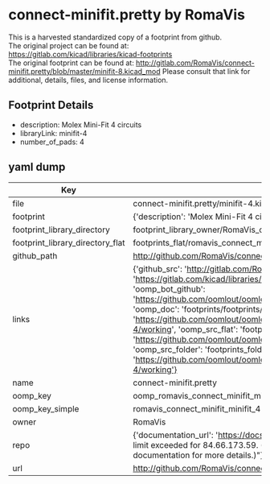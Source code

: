 # connect-minifit.pretty by RomaVis  
This is a harvested standardized copy of a footprint from github.  
The original project can be found at:  
https://gitlab.com/kicad/libraries/kicad-footprints  
The original footprint can be found at:
http://gitlab.com/RomaVis/connect-minifit.pretty/blob/master/minifit-8.kicad_mod
Please consult that link for additional, details, files, and license information.  
## Footprint Details
* description: Molex Mini-Fit 4 circuits  
* libraryLink: minifit-4  
* number_of_pads: 4  
## yaml dump  
| Key | Value |  
| --- | --- |  
| file | connect-minifit.pretty/minifit-4.kicad_mod |  
| footprint | {'description': 'Molex Mini-Fit 4 circuits', 'libraryLink': 'minifit-4', 'number_of_pads': 4} |  
| footprint_library_directory | footprint_library_owner/RomaVis_connect-minifit.pretty |  
| footprint_library_directory_flat | footprints_flat/romavis_connect_minifit_minifit_4/working |  
| github_path | http://github.com/RomaVis/connect-minifit.pretty/blob/master/minifit-4.kicad_mod |  
| links | {'github_src': 'http://gitlab.com/RomaVis/connect-minifit.pretty/blob/master/minifit-8.kicad_mod', 'github_src_repo': 'https://gitlab.com/kicad/libraries/kicad-footprints', 'oomp_bot': 'footprints/romavis_connect_minifit_minifit_4/working', 'oomp_bot_github': 'https://github.com/oomlout/oomlout_oomp_footprint_bot/tree/main/footprints/romavis_connect_minifit_minifit_4/working', 'oomp_doc': 'footprints/footprints/RomaVis/connect-minifit/minifit-4/working/', 'oomp_doc_github': 'https://github.com/oomlout/oomlout_oomp_footprint_doc/tree/main/footprints/footprints/RomaVis/connect-minifit/minifit-4/working', 'oomp_src_flat': 'footprints_flat/footprints_flat/romavis_connect_minifit_minifit_4/working', 'oomp_src_flat_github': 'https://github.com/oomlout/oomlout_oomp_footprint_src/tree/main/footprints_flat/romavis_connect_minifit_minifit_4/working', 'oomp_src_folder': 'footprints_folder/footprints_folder/RomaVis/connect-minifit/minifit-4/working', 'oomp_src_folder_github': 'https://github.com/oomlout/oomlout_oomp_footprint_src/tree/main/footprints_folder/RomaVis/connect-minifit/minifit-4/working'} |  
| name | connect-minifit.pretty |  
| oomp_key | oomp_romavis_connect_minifit_minifit_4 |  
| oomp_key_simple | romavis_connect_minifit_minifit_4 |  
| owner | RomaVis |  
| repo | {'documentation_url': 'https://docs.github.com/rest/overview/resources-in-the-rest-api#rate-limiting', 'message': "API rate limit exceeded for 84.66.173.59. (But here's the good news: Authenticated requests get a higher rate limit. Check out the documentation for more details.)"} |  
| url | http://github.com/RomaVis/connect-minifit.pretty |  

